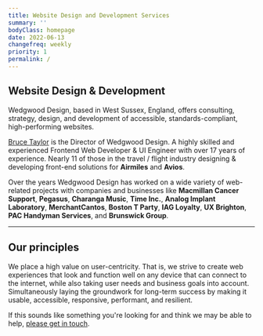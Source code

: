 ```yaml
---
title: Website Design and Development Services
summary: ''
bodyClass: homepage
date: 2022-06-13
changefreq: weekly
priority: 1
permalink: /
---
```


## Website Design & Development

Wedgwood Design, based in West Sussex, England, offers consulting, strategy, design, and development of accessible, standards-compliant, high-performing websites.

<a href="https://brootaylor.com/" rel="external">Bruce Taylor</a> is the Director of Wedgwood Design. A highly skilled and experienced Frontend Web Developer & UI Engineer with over 17 years of experience. Nearly 11 of those in the travel / flight industry designing &amp; developing front-end solutions for **Airmiles** and **Avios**.

Over the years Wedgwood Design has worked on a wide variety of web-related projects with companies and businesses like **Macmillan Cancer Support**, **Pegasus**, **Charanga Music**, **Time Inc.**, **Analog Implant Laboratory**, **MerchantCantos**, **Boston T Party**, **IAG Loyalty**, **UX Brighton**, **PAC Handyman Services**, and **Brunswick Group**.

<hr class="hr__big">

## Our principles

We place a high value on user-centricity. That is, we strive to create web experiences that look and function well on any device that can connect to the internet, while also taking user needs and business goals into account. Simultaneously laying the groundwork for long-term success by making it usable, accessible, responsive, performant, and resilient.

If this sounds like something you're looking for and think we may be able to help, [please get in touch](mailto:brootaylor@gmail.com).
